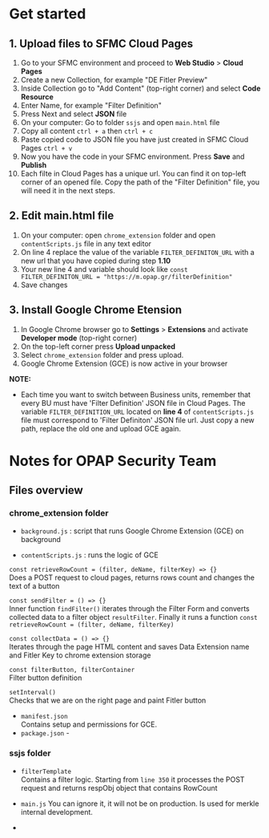 # Get started

## 1. Upload files to SFMC Cloud Pages

1. Go to your SFMC environment and proceed to **Web Studio** > **Cloud Pages**
2. Create a new Collection, for example "DE Fitler Preview"
3. Inside Collection go to "Add Content" (top-right corner) and select **Code Resource**
4. Enter Name, for example "Filter Definition"
5. Press Next and select **JSON** file
6. On your computer: Go to folder `ssjs` and open `main.html` file
7. Copy all content `ctrl + a` then `ctrl + c`
8. Paste copied code to JSON file you have just created in SFMC Cloud Pages `ctrl + v`
9. Now you have the code in your SFMC environment. Press **Save** and **Publish**
10. Each filte in Cloud Pages has a unique url. You can find it on top-left corner of an opened file. Copy the path of the "Filter Definition" file, you will need it in the next steps.

## 2. Edit main.html file 

1. On your computer: open `chrome_extension` folder and open `contentScripts.js` file in any text editor
2. On line 4 replace the value of the variable `FILTER_DEFINITON_URL` with a new url that you have copied during step **1.10**
3. Your new line 4 and variable should look like `const FILTER_DEFINITON_URL = "https://m.opap.gr/filterDefinition"`
4. Save changes
## 3. Install Google Chrome Etension

1. In Google Chrome browser go to **Settings** > **Extensions** and activate **Developer mode** (top-right corner)
2. On the top-left corner press **Upload unpacked**
3. Select `chrome_extension` folder and press upload.
4. Google Chrome Extension (GCE) is now active in your browser

**NOTE:**
- Each time you want to switch between Business units, remember that every BU must have 'Filter Definition' JSON file in Cloud Pages. The variable `FILTER_DEFINITION_URL` located on **line 4** of `contentScripts.js` file must correspond to 'Filter Definiton' JSON file url. Just copy a new path, replace the old one and upload GCE again.


# Notes for OPAP Security Team

## Files overview

### chrome_extension folder

- `background.js` : script that runs Google Chrome Extension (GCE) on background

- `contentScripts.js` : runs the logic of GCE <br>

`const retrieveRowCount = (filter, deName, filterKey) => {}` <br>
Does a POST request to cloud pages, returns rows count and changes the text of a button <br>

`const sendFilter = () => {}` <br>
Inner function `findFilter()` iterates through the Filter Form and converts collected data to a filter object `resultFilter`. Finally it runs a function `const retrieveRowCount = (filter, deName, filterKey)` <br>

`const collectData = () => {}` <br>
Iterates through the page HTML content and saves Data Extension name and Fitler Key to chrome extension storage  <br>

`const filterButton, filterContainer` <br>
Filter button definition<br>

`setInterval()` <br>
Checks that we are on the right page and paint Fitler button<br>

- `manifest.json` <br>
Contains setup and permissions for GCE.
- `package.json` - 


### ssjs folder

- `filterTemplate` <br>
Contains a filter logic. Starting from `line 350` it processes the POST request and returns respObj object that contains RowCount 

- `main.js` You can ignore it, it will not be on production. Is used for merkle internal development.

-



